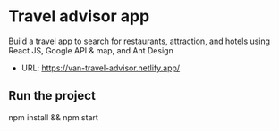 # Travel advisor app
Build a travel app to search for restaurants, attraction, and hotels using React JS, Google API & map, and Ant Design
- URL: https://van-travel-advisor.netlify.app/

## Run the project
npm install && npm start
